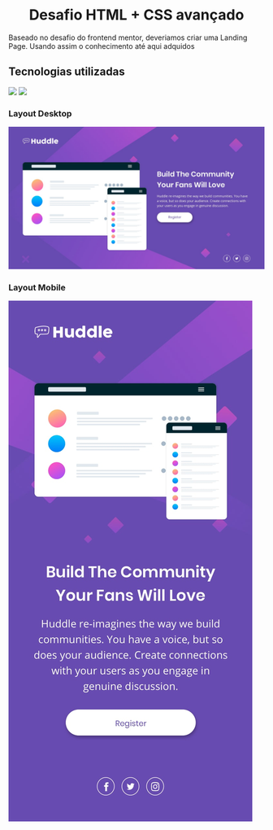 <h1 align="center"> Desafio HTML + CSS avançado </h1>

<p> Baseado no desafio do frontend mentor, deveriamos criar uma Landing Page. Usando assim o conhecimento até aqui adquidos</p>

<h2>Tecnologias utilizadas</h2>
<img src="https://img.shields.io/badge/HTML5-E34F26?style=for-the-badge&logo=html5&logoColor=white">
<img src="https://img.shields.io/badge/CSS3-1572B6?style=for-the-badge&logo=css3&logoColor=white"> 

<h3>Layout Desktop</h3>
<img src="./src/design/desktop-design.jpg">

<h3>Layout Mobile</h3>
<img src="./src/design/mobile-design.jpg">